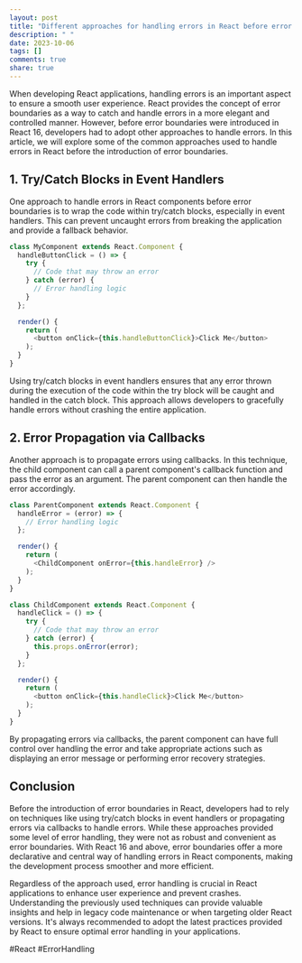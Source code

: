 ```yaml
---
layout: post
title: "Different approaches for handling errors in React before error boundaries"
description: " "
date: 2023-10-06
tags: []
comments: true
share: true
---
```


When developing React applications, handling errors is an important aspect to ensure a smooth user experience. React provides the concept of error boundaries as a way to catch and handle errors in a more elegant and controlled manner. However, before error boundaries were introduced in React 16, developers had to adopt other approaches to handle errors. In this article, we will explore some of the common approaches used to handle errors in React before the introduction of error boundaries.

## 1. Try/Catch Blocks in Event Handlers

One approach to handle errors in React components before error boundaries is to wrap the code within try/catch blocks, especially in event handlers. This can prevent uncaught errors from breaking the application and provide a fallback behavior.

```javascript
class MyComponent extends React.Component {
  handleButtonClick = () => {
    try {
      // Code that may throw an error
    } catch (error) {
      // Error handling logic
    }
  };

  render() {
    return (
      <button onClick={this.handleButtonClick}>Click Me</button>
    );
  }
}
```

Using try/catch blocks in event handlers ensures that any error thrown during the execution of the code within the try block will be caught and handled in the catch block. This approach allows developers to gracefully handle errors without crashing the entire application.

## 2. Error Propagation via Callbacks

Another approach is to propagate errors using callbacks. In this technique, the child component can call a parent component's callback function and pass the error as an argument. The parent component can then handle the error accordingly.

```javascript
class ParentComponent extends React.Component {
  handleError = (error) => {
    // Error handling logic
  };

  render() {
    return (
      <ChildComponent onError={this.handleError} />
    );
  }
}

class ChildComponent extends React.Component {
  handleClick = () => {
    try {
      // Code that may throw an error
    } catch (error) {
      this.props.onError(error);
    }
  };

  render() {
    return (
      <button onClick={this.handleClick}>Click Me</button>
    );
  }
}
```

By propagating errors via callbacks, the parent component can have full control over handling the error and take appropriate actions such as displaying an error message or performing error recovery strategies.

## Conclusion

Before the introduction of error boundaries in React, developers had to rely on techniques like using try/catch blocks in event handlers or propagating errors via callbacks to handle errors. While these approaches provided some level of error handling, they were not as robust and convenient as error boundaries. With React 16 and above, error boundaries offer a more declarative and central way of handling errors in React components, making the development process smoother and more efficient.

Regardless of the approach used, error handling is crucial in React applications to enhance user experience and prevent crashes. Understanding the previously used techniques can provide valuable insights and help in legacy code maintenance or when targeting older React versions. It's always recommended to adopt the latest practices provided by React to ensure optimal error handling in your applications.

\#React #ErrorHandling